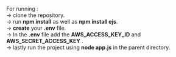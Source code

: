 For running :<br/>
-> clone the repository.<br/>
-> run **npm install** as well as **npm install ejs**.<br/>
-> **create** your **.env** file.<br/>
-> In the **.env** file add the **AWS_ACCESS_KEY_ID** and **AWS_SECRET_ACCESS_KEY** .<br/>
-> lastly run the project using **node app.js** in the parent directory.<br/>
 
